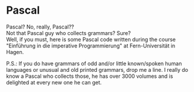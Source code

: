 # Pascal
Pascal? No, really, Pascal?? <br/>Not that Pascal guy who collects grammars? Sure? <br/>Well, if you must, here is some Pascal code written during the course "Einführung in die imperative Programmierung" at Fern-Universität in Hagen.

P.S.: If you do have grammars of odd and/or little known/spoken human languages or unusual and old printed grammars, drop me a line. I really do know a Pascal who collects those, he has over 3000 volumes and is delighted at every new one he can get.